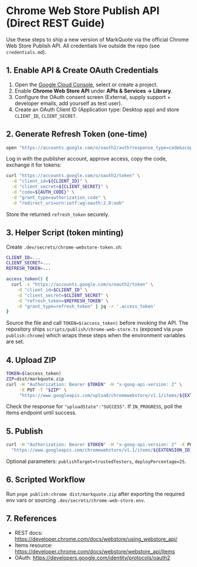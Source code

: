 # Chrome Web Store Publish API (Direct REST Guide)

Use these steps to ship a new version of MarkQuote via the official Chrome Web Store Publish API.
All credentials live outside the repo (see `credentials.md`).

## 1. Enable API & Create OAuth Credentials

1. Open the [Google Cloud Console](https://console.cloud.google.com/), select or create a project.
2. Enable **Chrome Web Store API** under **APIs & Services → Library**.
3. Configure the OAuth consent screen (External, supply support + developer emails, add yourself as
   test user).
4. Create an OAuth Client ID (Application type: Desktop app) and store `CLIENT_ID`, `CLIENT_SECRET`.

## 2. Generate Refresh Token (one-time)

```bash
open "https://accounts.google.com/o/oauth2/auth?response_type=code&scope=https://www.googleapis.com/auth/chromewebstore&client_id=${CLIENT_ID}&redirect_uri=urn:ietf:wg:oauth:2.0:oob"
```

Log in with the publisher account, approve access, copy the code, exchange it for tokens:

```bash
curl "https://accounts.google.com/o/oauth2/token" \
  -d "client_id=${CLIENT_ID}" \
  -d "client_secret=${CLIENT_SECRET}" \
  -d "code=${AUTH_CODE}" \
  -d "grant_type=authorization_code" \
  -d "redirect_uri=urn:ietf:wg:oauth:2.0:oob"
```

Store the returned `refresh_token` securely.

## 3. Helper Script (token minting)

Create `.dev/secrets/chrome-webstore-token.sh`:

```bash
CLIENT_ID=...
CLIENT_SECRET=...
REFRESH_TOKEN=...

access_token() {
  curl -s "https://accounts.google.com/o/oauth2/token" \
    -d "client_id=$CLIENT_ID" \
    -d "client_secret=$CLIENT_SECRET" \
    -d "refresh_token=$REFRESH_TOKEN" \
    -d "grant_type=refresh_token" | jq -r '.access_token'
}
```

Source the file and call `TOKEN=$(access_token)` before invoking the API. The repository ships
`scripts/publish/chrome-web-store.ts` (exposed via `pnpm publish:chrome`) which wraps these steps when the environment variables are set.

## 4. Upload ZIP

```bash
TOKEN=$(access_token)
ZIP=dist/markquote.zip
curl -H "Authorization: Bearer $TOKEN" -H "x-goog-api-version: 2" \
     -X PUT -T "$ZIP" \
     "https://www.googleapis.com/upload/chromewebstore/v1.1/items/${EXTENSION_ID}"
```

Check the response for `"uploadState":"SUCCESS"`. If `IN_PROGRESS`, poll the items endpoint until success.

## 5. Publish

```bash
curl -H "Authorization: Bearer $TOKEN" -H "x-goog-api-version: 2" -X POST \
  "https://www.googleapis.com/chromewebstore/v1.1/items/${EXTENSION_ID}/publish?publishTarget=default"
```

Optional parameters: `publishTarget=trustedTesters`, `deployPercentage=25`.

## 6. Scripted Workflow

Run `pnpm publish:chrome dist/markquote.zip` after exporting the required env vars or
sourcing `.dev/secrets/chrome-web-store.env`.

## 7. References

- REST docs: <https://developer.chrome.com/docs/webstore/using_webstore_api/>
- Items resource: <https://developer.chrome.com/docs/webstore/webstore_api/items>
- OAuth: <https://developers.google.com/identity/protocols/oauth2>
